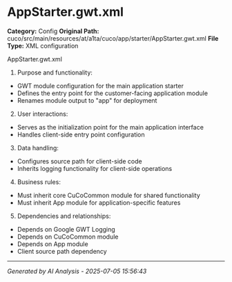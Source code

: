# AppStarter.gwt.xml

**Category:** Config
**Original Path:** cuco/src/main/resources/at/a1ta/cuco/app/starter/AppStarter.gwt.xml
**File Type:** XML configuration

AppStarter.gwt.xml
1. Purpose and functionality:
- GWT module configuration for the main application starter
- Defines the entry point for the customer-facing application module
- Renames module output to "app" for deployment

2. User interactions:
- Serves as the initialization point for the main application interface
- Handles client-side entry point configuration

3. Data handling:
- Configures source path for client-side code
- Inherits logging functionality for client-side operations

4. Business rules:
- Must inherit core CuCoCommon module for shared functionality
- Must inherit App module for application-specific features

5. Dependencies and relationships:
- Depends on Google GWT Logging
- Depends on CuCoCommon module
- Depends on App module
- Client source path dependency

---
*Generated by AI Analysis - 2025-07-05 15:56:43*
